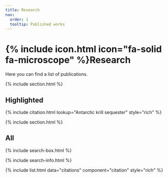 ```yaml
---
title: Research
nav:
  order: 1
  tooltip: Published works
---
```


# {% include icon.html icon="fa-solid fa-microscope" %}Research

Here you can find a list of publications.

{% include section.html %}

## Highlighted

{% include citation.html lookup="Antarctic krill sequester" style="rich" %}

{% include section.html %}

## All

{% include search-box.html %}

{% include search-info.html %}

{% include list.html data="citations" component="citation" style="rich" %}
